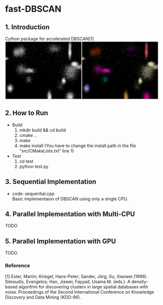 ﻿# fast-DBSCAN

## 1. Introduction
Cython package for accelerated DBSCAN[1]
![alt text](https://github.com/jhson989/fast-DBSCAN/blob/master/images/demo.png?raw=true)

## 2. How to Run
- Build
    1. mkdir build && cd build
    2. cmake ..
    3. make
    4. make install (You have to change the install path in the file "src/CMakeLists.txt" line 1)
- Test
    1. cd test
    2. python test.py


## 3. Sequential Implementation
- code: sequential.cpp  
Basic implementaion of DBSCAN using only a single CPU.  

## 4. Parallel Implementation with Multi-CPU
TODO

## 5. Parallel Implementation with GPU
TODO


### Reference
[1] Ester, Martin; Kriegel, Hans-Peter; Sander, Jörg; Xu, Xiaowei (1996). Simoudis, Evangelos; Han, Jiawei; Fayyad, Usama M. (eds.). A density-based algorithm for discovering clusters in large spatial databases with noise. Proceedings of the Second International Conference on Knowledge Discovery and Data Mining (KDD-96).

